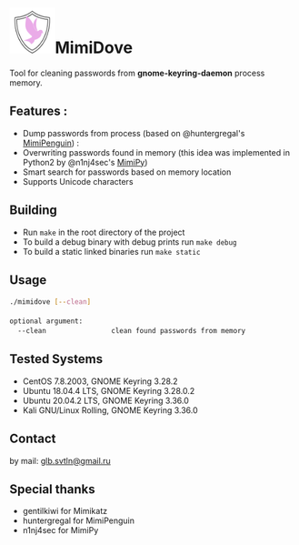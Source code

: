 #  <img src="https://github.com/SvetlanaGolub/MimiDove/blob/master/dove.png" width="80" height="80">MimiDove

Tool for cleaning passwords from **gnome-keyring-daemon** process memory.

## Features :
- Dump passwords from process (based on @huntergregal's [MimiPenguin](https://github.com/huntergregal/mimipenguin)) :
- Overwriting passwords found in memory (this idea was implemented in Python2 by @n1nj4sec's [MimiPy](https://github.com/n1nj4sec/mimipy))
- Smart search for passwords based on memory location 
- Supports Unicode characters  

## Building
* Run `make` in the root directory of the project
* To build a debug binary with debug prints run `make debug`
* To build a static linked binaries run `make static`

## Usage
```bash
./mimidove [--clean]

optional argument:
  --clean                clean found passwords from memory
```  

## Tested Systems
- CentOS 7.8.2003, GNOME Keyring 3.28.2
- Ubuntu 18.04.4 LTS, GNOME Keyring 3.28.0.2
- Ubuntu 20.04.2 LTS, GNOME Keyring 3.36.0
- Kali GNU/Linux Rolling, GNOME Keyring 3.36.0

## Contact
by mail: glb.svtln@gmail.ru  

## Special thanks
* gentilkiwi for Mimikatz
* huntergregal for MimiPenguin
* n1nj4sec for MimiPy
